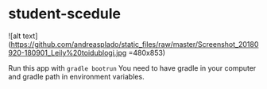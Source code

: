 ﻿# student-scedule

![alt text](https://github.com/andreasplado/static_files/raw/master/Screenshot_20180920-180901_Leily%20toidublogi.jpg =480x853)

Run this app with ```gradle bootrun```
You need to have gradle in your computer and gradle path in environment variables.
